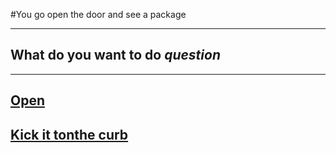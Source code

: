 #You go open the door and see a package

---
## What do you want to do *question*
---
## [Open](.md)
## [Kick it tonthe curb](.md)